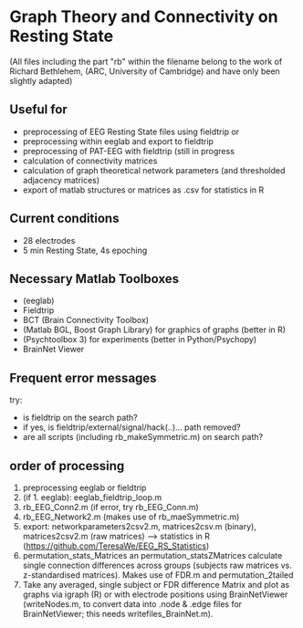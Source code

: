 # Graph Theory and Connectivity on Resting State
(All files including the  part "rb" within the filename belong to the work of Richard Bethlehem, 
(ARC, University of Cambridge) and have only been slightly adapted) 

## Useful for
* preprocessing of EEG Resting State files using fieldtrip 
or
* preprocessing within eeglab and export to fieldtrip
* preprocessing of PAT-EEG with fieldtrip (still in progress
* calculation of connectivity matrices
* calculation of graph theoretical network parameters (and thresholded adjacency matrices)
* export of matlab structures or matrices as .csv for statistics in R

## Current conditions
* 28 electrodes
* 5 min Resting State, 4s epoching

## Necessary Matlab Toolboxes
* (eeglab)
* Fieldtrip
* BCT (Brain Connectivity Toolbox)
* (Matlab BGL, Boost Graph Library) for graphics of graphs (better in R)
* (Psychtoolbox 3) for experiments (better in Python/Psychopy)
* BrainNet Viewer

## Frequent error messages
try:
* is fieldtrip on the search path?
* if yes, is fieldtrip/external/signal/hack(..)... path removed? 
* are all scripts (including rb_makeSymmetric.m) on search path?

## order of processing

1. preprocessing eeglab or fieldtrip
2. (if 1. eeglab): eeglab_fieldtrip_loop.m
3. rb_EEG_Conn2.m (if error, try rb_EEG_Conn.m)
4. rb_EEG_Network2.m (makes use of rb_maeSymmetric.m)
5. export: networkparameters2csv2.m, matrices2csv.m (binary), matrices2csv2.m (raw matrices) --> statistics in R (https://github.com/TeresaWe/EEG_RS_Statistics)
6. permutation_stats_Matrices an permutation_statsZMatrices calculate single connection differences across groups (subjects raw matrices vs. z-standardised matrices). Makes use of FDR.m and permutation_2tailed
7. Take any averaged, single subject or FDR difference Matrix and plot as graphs via igraph (R) or with electrode positions using BrainNetViewer (writeNodes.m, to convert data into .node & .edge files for BrainNetViewer; this needs writefiles_BrainNet.m). 


